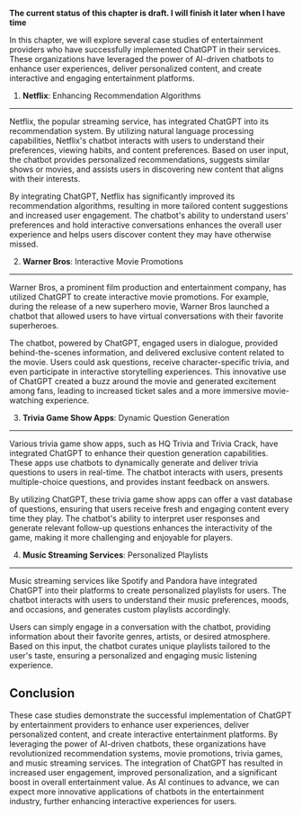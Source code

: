 **The current status of this chapter is draft. I will finish it later when I have time**

In this chapter, we will explore several case studies of entertainment providers who have successfully implemented ChatGPT in their services. These organizations have leveraged the power of AI-driven chatbots to enhance user experiences, deliver personalized content, and create interactive and engaging entertainment platforms.

1. **Netflix**: Enhancing Recommendation Algorithms
---------------------------------------------------

Netflix, the popular streaming service, has integrated ChatGPT into its recommendation system. By utilizing natural language processing capabilities, Netflix's chatbot interacts with users to understand their preferences, viewing habits, and content preferences. Based on user input, the chatbot provides personalized recommendations, suggests similar shows or movies, and assists users in discovering new content that aligns with their interests.

By integrating ChatGPT, Netflix has significantly improved its recommendation algorithms, resulting in more tailored content suggestions and increased user engagement. The chatbot's ability to understand users' preferences and hold interactive conversations enhances the overall user experience and helps users discover content they may have otherwise missed.

2. **Warner Bros**: Interactive Movie Promotions
------------------------------------------------

Warner Bros, a prominent film production and entertainment company, has utilized ChatGPT to create interactive movie promotions. For example, during the release of a new superhero movie, Warner Bros launched a chatbot that allowed users to have virtual conversations with their favorite superheroes.

The chatbot, powered by ChatGPT, engaged users in dialogue, provided behind-the-scenes information, and delivered exclusive content related to the movie. Users could ask questions, receive character-specific trivia, and even participate in interactive storytelling experiences. This innovative use of ChatGPT created a buzz around the movie and generated excitement among fans, leading to increased ticket sales and a more immersive movie-watching experience.

3. **Trivia Game Show Apps**: Dynamic Question Generation
---------------------------------------------------------

Various trivia game show apps, such as HQ Trivia and Trivia Crack, have integrated ChatGPT to enhance their question generation capabilities. These apps use chatbots to dynamically generate and deliver trivia questions to users in real-time. The chatbot interacts with users, presents multiple-choice questions, and provides instant feedback on answers.

By utilizing ChatGPT, these trivia game show apps can offer a vast database of questions, ensuring that users receive fresh and engaging content every time they play. The chatbot's ability to interpret user responses and generate relevant follow-up questions enhances the interactivity of the game, making it more challenging and enjoyable for players.

4. **Music Streaming Services**: Personalized Playlists
-------------------------------------------------------

Music streaming services like Spotify and Pandora have integrated ChatGPT into their platforms to create personalized playlists for users. The chatbot interacts with users to understand their music preferences, moods, and occasions, and generates custom playlists accordingly.

Users can simply engage in a conversation with the chatbot, providing information about their favorite genres, artists, or desired atmosphere. Based on this input, the chatbot curates unique playlists tailored to the user's taste, ensuring a personalized and engaging music listening experience.

Conclusion
----------

These case studies demonstrate the successful implementation of ChatGPT by entertainment providers to enhance user experiences, deliver personalized content, and create interactive entertainment platforms. By leveraging the power of AI-driven chatbots, these organizations have revolutionized recommendation systems, movie promotions, trivia games, and music streaming services. The integration of ChatGPT has resulted in increased user engagement, improved personalization, and a significant boost in overall entertainment value. As AI continues to advance, we can expect more innovative applications of chatbots in the entertainment industry, further enhancing interactive experiences for users.
